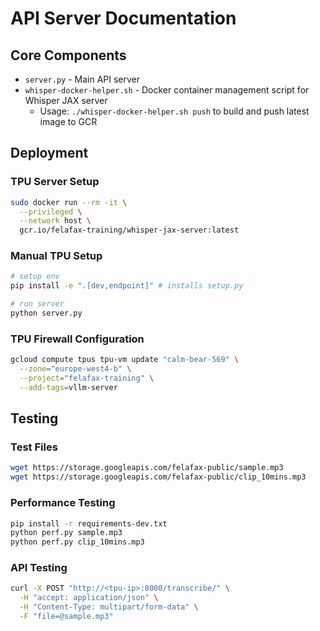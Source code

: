 # API Server Documentation

## Core Components

- `server.py` - Main API server
- `whisper-docker-helper.sh` - Docker container management script for Whisper JAX server
  - Usage: `./whisper-docker-helper.sh push` to build and push latest image to GCR

## Deployment

### TPU Server Setup
```bash
sudo docker run --rm -it \
  --privileged \
  --network host \
  gcr.io/felafax-training/whisper-jax-server:latest
```

### Manual TPU Setup
```bash
# setup env
pip install -e ".[dev,endpoint]" # installs setup.py

# run server
python server.py
```

### TPU Firewall Configuration
```bash
gcloud compute tpus tpu-vm update "calm-bear-569" \
  --zone="europe-west4-b" \
  --project="felafax-training" \
  --add-tags=vllm-server
```

## Testing

### Test Files
```bash
wget https://storage.googleapis.com/felafax-public/sample.mp3
wget https://storage.googleapis.com/felafax-public/clip_10mins.mp3
```

### Performance Testing
```bash
pip install -r requirements-dev.txt
python perf.py sample.mp3
python perf.py clip_10mins.mp3
```

### API Testing
```bash
curl -X POST "http://<tpu-ip>:8000/transcribe/" \
  -H "accept: application/json" \
  -H "Content-Type: multipart/form-data" \
  -F "file=@sample.mp3"
```
